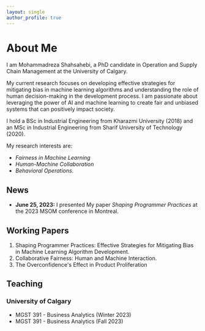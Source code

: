 ```yaml
---
layout: single
author_profile: true
---
```


# About Me

I am Mohammadreza Shahsahebi, a PhD candidate in Operation and Supply Chain Management at the University of Calgary. 

My current research focuses on developing effective strategies for mitigating bias in machine learning algorithms and understanding 
the role of human decision-making in the development process. I am passionate about leveraging the power of AI and machine learning 
to create fair and unbiased systems that can positively impact society.

I hold a BSc in Industrial Engineering from Kharazmi University (2018) and an MSc in Industrial Engineering from Sharif University of Technology (2020).

My research interests are: 
- *Fairness in Machine Learning* 
- *Human-Machine Collaboration* 
- *Behavioral Operations*.



## News

- **June 25, 2023:** I presented My paper <i>Shaping Programmer Practices</i> at the 2023 MSOM conference in Montreal. 


## Working Papers

1. Shaping Programmer Practices: Effective Strategies for Mitigating Bias in Machine Learning Algorithm Development.
2. Collaborative Fairness: Human and Machine Interaction. 
3. The Overconfidence's Effect in Product Proliferation 

## Teaching

### University of Calgary

- MGST 391 - Business Analytics (Winter 2023)
- MGST 391 - Business Analytics (Fall 2023)